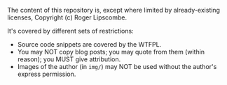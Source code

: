 The content of this repository is, except where limited by already-existing licenses, Copyright (c) Roger Lipscombe.

It's covered by different sets of restrictions:

- Source code snippets are covered by the WTFPL.
- You may NOT copy blog posts; you may quote from them (within reason); you MUST give attribution.
- Images of the author (in `img/`) may NOT be used without the author's express permission.
